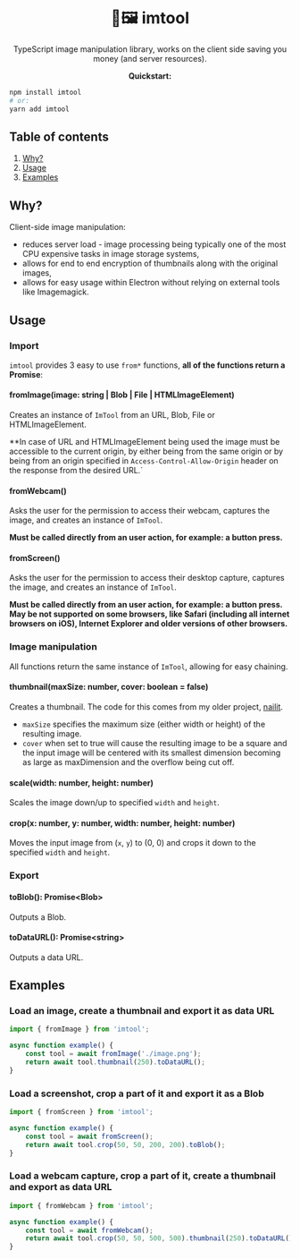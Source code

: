 <h1 align="center">🔧🖼️ imtool</h1>

<p align="center">
TypeScript image manipulation library, works on the client side saving you money (and server resources).
</p>

<p align="center">
<strong>Quickstart:</strong>
</p>

```sh
npm install imtool
# or:
yarn add imtool
```

## Table of contents

1. [Why?](#why)
2. [Usage](#usage)
3. [Examples](#examples)

## Why?

Client-side image manipulation:

* reduces server load - image processing being typically one of the most CPU expensive tasks in image storage systems,
* allows for end to end encryption of thumbnails along with the original images, 
* allows for easy usage within Electron without relying on external tools like Imagemagick.

## Usage

### Import

`imtool` provides 3 easy to use `from*` functions, **all of the functions return a Promise**:

#### fromImage(image: string | Blob | File | HTMLImageElement)

Creates an instance of `ImTool` from an URL, Blob, File or HTMLImageElement.

**In case of URL and HTMLImageElement being used the image must be accessible to the current origin, by either being from the same origin or by being from an origin specified in `Access-Control-Allow-Origin` header on the response from the desired URL.`

#### fromWebcam()

Asks the user for the permission to access their webcam, captures the image, and creates an instance of `ImTool`.

**Must be called directly from an user action, for example: a button press.**

#### fromScreen()

Asks the user for the permission to access their desktop capture, captures the image, and creates an instance of `ImTool`.

**Must be called directly from an user action, for example: a button press. May be not supported on some browsers, like Safari (including all internet browsers on iOS), Internet Explorer and older versions of other browsers.**

### Image manipulation

All functions return the same instance of `ImTool`, allowing for easy chaining.

#### thumbnail(maxSize: number, cover: boolean = false)

Creates a thumbnail. The code for this comes from my older project, [nailit](https://github.com/mat-sz/nailit).

* `maxSize` specifies the maximum size (either width or height) of the resulting image.
* `cover` when set to true will cause the resulting image to be a square and the input image will be centered with its smallest dimension becoming as large as maxDimension and the overflow being cut off.

#### scale(width: number, height: number)

Scales the image down/up to specified `width` and `height`.

#### crop(x: number, y: number, width: number, height: number)

Moves the input image from (`x`, `y`) to (0, 0) and crops it down to the specified `width` and `height`.

### Export

#### toBlob(): Promise\<Blob\>

Outputs a Blob.

#### toDataURL(): Promise\<string\>

Outputs a data URL.

## Examples

### Load an image, create a thumbnail and export it as data URL

```js
import { fromImage } from 'imtool';

async function example() {
    const tool = await fromImage('./image.png');
    return await tool.thumbnail(250).toDataURL();
}
```

### Load a screenshot, crop a part of it and export it as a Blob

```js
import { fromScreen } from 'imtool';

async function example() {
    const tool = await fromScreen();
    return await tool.crop(50, 50, 200, 200).toBlob();
}
```

### Load a webcam capture, crop a part of it, create a thumbnail and export as data URL

```js
import { fromWebcam } from 'imtool';

async function example() {
    const tool = await fromWebcam();
    return await tool.crop(50, 50, 500, 500).thumbnail(250).toDataURL();
}
```